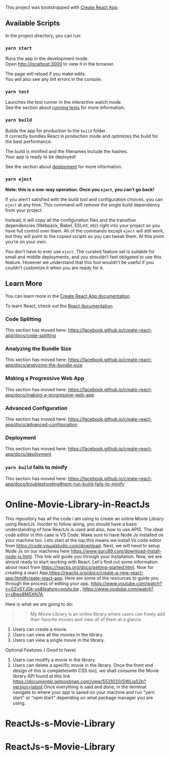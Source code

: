 This project was bootstrapped with [Create React App](https://github.com/facebook/create-react-app).

## Available Scripts

In the project directory, you can run:

### `yarn start`

Runs the app in the development mode.<br />
Open [http://localhost:3000](http://localhost:3000) to view it in the browser.

The page will reload if you make edits.<br />
You will also see any lint errors in the console.

### `yarn test`

Launches the test runner in the interactive watch mode.<br />
See the section about [running tests](https://facebook.github.io/create-react-app/docs/running-tests) for more information.

### `yarn build`

Builds the app for production to the `build` folder.<br />
It correctly bundles React in production mode and optimizes the build for the best performance.

The build is minified and the filenames include the hashes.<br />
Your app is ready to be deployed!

See the section about [deployment](https://facebook.github.io/create-react-app/docs/deployment) for more information.

### `yarn eject`

**Note: this is a one-way operation. Once you `eject`, you can’t go back!**

If you aren’t satisfied with the build tool and configuration choices, you can `eject` at any time. This command will remove the single build dependency from your project.

Instead, it will copy all the configuration files and the transitive dependencies (Webpack, Babel, ESLint, etc) right into your project so you have full control over them. All of the commands except `eject` will still work, but they will point to the copied scripts so you can tweak them. At this point you’re on your own.

You don’t have to ever use `eject`. The curated feature set is suitable for small and middle deployments, and you shouldn’t feel obligated to use this feature. However we understand that this tool wouldn’t be useful if you couldn’t customize it when you are ready for it.

## Learn More

You can learn more in the [Create React App documentation](https://facebook.github.io/create-react-app/docs/getting-started).

To learn React, check out the [React documentation](https://reactjs.org/).

### Code Splitting

This section has moved here: https://facebook.github.io/create-react-app/docs/code-splitting

### Analyzing the Bundle Size

This section has moved here: https://facebook.github.io/create-react-app/docs/analyzing-the-bundle-size

### Making a Progressive Web App

This section has moved here: https://facebook.github.io/create-react-app/docs/making-a-progressive-web-app

### Advanced Configuration

This section has moved here: https://facebook.github.io/create-react-app/docs/advanced-configuration

### Deployment

This section has moved here: https://facebook.github.io/create-react-app/docs/deployment

### `yarn build` fails to minify

This section has moved here: https://facebook.github.io/create-react-app/docs/troubleshooting#npm-run-build-fails-to-minify
# Online-Movie-Library-in-ReactJs

This repository has all the code i am using to create an online Movie Library using ReactJs. Inorder to follow along, you should have a basic understanding of how ReactJs is used and also, how to use APIS.
The ideal code editor in this case is VS Code. Make sure to have Node Js installed on your machine too.
Lets start at the top,this means we install Vs code editor from https://code.visualstudio.com/download.
Next, we will need to setup Node Js on our machines here https://www.guru99.com/download-install-node-js.html. This link will guide you through your installation.
Now, we are almost ready to start working with React. Let's find out some information about react from https://reactjs.org/docs/getting-started.html. 
Now for creating a react App,https://reactjs.org/docs/create-a-new-react-app.html#create-react-app.
Here are some of the resources to guide you through the process of editing your app.
https://www.youtube.com/watch?v=GZvSYJDk-us&feature=youtu.be , https://www.youtube.com/watch?v=sBws8MSXN7A. 

Here is what we are going to do:
>>My Movie Library is an online library where users can freely add their favorite movies and view all of them at a glance.

1. Users can create a movie.
2. Users can view all the movies in the library.
3. Users can view a single movie in the library.

Optional Features ( Good to have)
1. Users can modify a movie in the library.
2. Users can delete a specific movie in the library.
Once the front end design of this is complete(with CSS too), we shall consume the Movie library API found at this link https://documenter.getpostman.com/view/5531020/SWLiaS2b?version=latest
Once everything is said and done, in the terminal navigate to where your app is saved on your machine and run "yarn start" or "npm start" depending on what package manager you are using.

# ReactJs-s-Movie-Library
# ReactJs-s-Movie-Library
